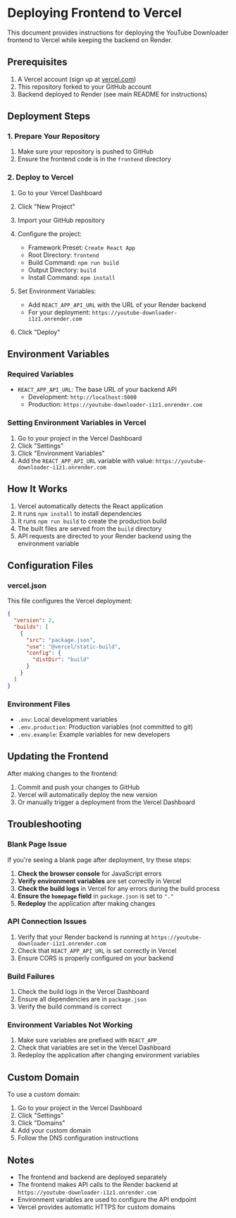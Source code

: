 # Deploying Frontend to Vercel

This document provides instructions for deploying the YouTube Downloader frontend to Vercel while keeping the backend on Render.

## Prerequisites

1. A Vercel account (sign up at [vercel.com](https://vercel.com))
2. This repository forked to your GitHub account
3. Backend deployed to Render (see main README for instructions)

## Deployment Steps

### 1. Prepare Your Repository

1. Make sure your repository is pushed to GitHub
2. Ensure the frontend code is in the `frontend` directory

### 2. Deploy to Vercel

1. Go to your Vercel Dashboard
2. Click "New Project"
3. Import your GitHub repository
4. Configure the project:
   - Framework Preset: `Create React App`
   - Root Directory: `frontend`
   - Build Command: `npm run build`
   - Output Directory: `build`
   - Install Command: `npm install`

5. Set Environment Variables:
   - Add `REACT_APP_API_URL` with the URL of your Render backend
   - For your deployment: `https://youtube-downloader-i1z1.onrender.com`

6. Click "Deploy"

## Environment Variables

### Required Variables

- `REACT_APP_API_URL`: The base URL of your backend API
  - Development: `http://localhost:5000`
  - Production: `https://youtube-downloader-i1z1.onrender.com`

### Setting Environment Variables in Vercel

1. Go to your project in the Vercel Dashboard
2. Click "Settings"
3. Click "Environment Variables"
4. Add the `REACT_APP_API_URL` variable with value: `https://youtube-downloader-i1z1.onrender.com`

## How It Works

1. Vercel automatically detects the React application
2. It runs `npm install` to install dependencies
3. It runs `npm run build` to create the production build
4. The built files are served from the `build` directory
5. API requests are directed to your Render backend using the environment variable

## Configuration Files

### vercel.json
This file configures the Vercel deployment:
```json
{
  "version": 2,
  "builds": [
    {
      "src": "package.json",
      "use": "@vercel/static-build",
      "config": {
        "distDir": "build"
      }
    }
  ]
}
```

### Environment Files
- `.env`: Local development variables
- `.env.production`: Production variables (not committed to git)
- `.env.example`: Example variables for new developers

## Updating the Frontend

After making changes to the frontend:

1. Commit and push your changes to GitHub
2. Vercel will automatically deploy the new version
3. Or manually trigger a deployment from the Vercel Dashboard

## Troubleshooting

### Blank Page Issue

If you're seeing a blank page after deployment, try these steps:

1. **Check the browser console** for JavaScript errors
2. **Verify environment variables** are set correctly in Vercel
3. **Check the build logs** in Vercel for any errors during the build process
4. **Ensure the `homepage` field** in `package.json` is set to `"."`
5. **Redeploy** the application after making changes

### API Connection Issues
1. Verify that your Render backend is running at `https://youtube-downloader-i1z1.onrender.com`
2. Check that `REACT_APP_API_URL` is set correctly in Vercel
3. Ensure CORS is properly configured on your backend

### Build Failures
1. Check the build logs in the Vercel Dashboard
2. Ensure all dependencies are in `package.json`
3. Verify the build command is correct

### Environment Variables Not Working
1. Make sure variables are prefixed with `REACT_APP_`
2. Check that variables are set in the Vercel Dashboard
3. Redeploy the application after changing environment variables

## Custom Domain

To use a custom domain:

1. Go to your project in the Vercel Dashboard
2. Click "Settings"
3. Click "Domains"
4. Add your custom domain
5. Follow the DNS configuration instructions

## Notes

- The frontend and backend are deployed separately
- The frontend makes API calls to the Render backend at `https://youtube-downloader-i1z1.onrender.com`
- Environment variables are used to configure the API endpoint
- Vercel provides automatic HTTPS for custom domains